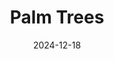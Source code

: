 ---
title: "Palm Trees"
date: 2024-12-18
location: "Chumphon, Thailand"
description: "A beautiful scene from Chumphon"
image: "/images/20241218Chumphon-24.jpg"
--- 
